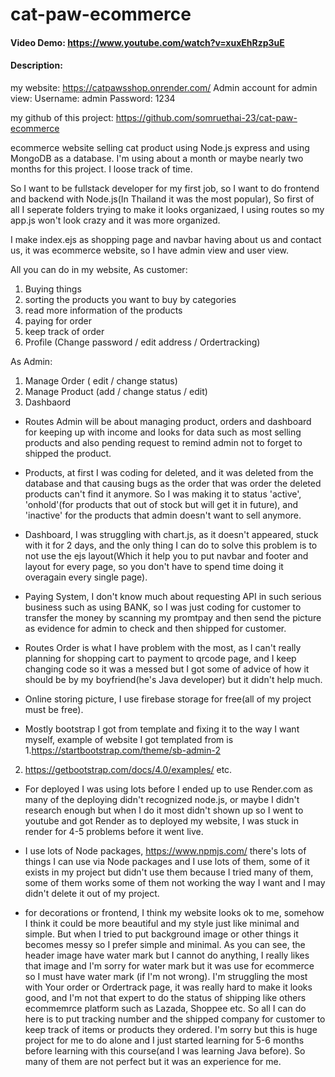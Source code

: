 # cat-paw-ecommerce
#### Video Demo: https://www.youtube.com/watch?v=xuxEhRzp3uE
#### Description:
my website: https://catpawsshop.onrender.com/
Admin account for admin view:
Username: admin
Password: 1234

my github of this project: https://github.com/somruethai-23/cat-paw-ecommerce

ecommerce website selling cat product using Node.js express and using MongoDB as a database. I'm using about a month or maybe nearly two months for this project. I loose track of time.

So I want to be fullstack developer for my first job, so I want to do frontend and backend with Node.js(In Thailand it was the most popular),
So first of all I seperate folders trying to make it looks organizaed, I using routes so my app.js won't look crazy and it was more organized.

I make index.ejs as shopping page and navbar having about us and contact us, it was ecommerce website, so I have admin view and user view.

All you can do in my website,
As customer:
1. Buying things
2. sorting the products you want to buy by categories
3. read more information of the products
4. paying for order
5. keep track of order
6. Profile (Change password / edit address / Ordertracking)

As Admin:
1. Manage Order ( edit / change status)
3. Manage Product (add / change status / edit)
4. Dashbaord

- Routes Admin will be about managing product, orders and dashboard for keeping up with income and looks for data such as most selling products and also pending request to remind admin not to forget to shipped the product.

- Products, at first I was coding for deleted, and it was deleted from the database and that causing bugs as the order that was order the deleted products can't find it anymore. So I was making it to status 'active', 'onhold'(for products that out of stock but will get it in future), and 'inactive' for the products that admin doesn't want to sell anymore.

- Dashboard, I was struggling with chart.js, as it doesn't appeared, stuck with it for 2 days, and the only thing I can do to solve this problem is to not use the ejs layout(Which it help you to put navbar and footer and layout for every page, so you don't have to spend time doing it overagain every single page).

- Paying System, I don't know much about requesting API in such serious business such as using BANK, so I was just coding for customer to transfer the money by scanning my promtpay and then send the picture as evidence for admin to check and then shipped for customer.

- Routes Order is what I have problem with the most, as I can't really planning for shopping cart to payment to qrcode page, and I keep changing code so it was a messed but I got some of advice of how it should be by my boyfriend(he's Java developer) but it didn't help much.

- Online storing picture, I use firebase storage for free(all of my project must be free).

- Mostly bootstrap I got from template and fixing it to the way I want myself, example of website I got templated from is
 1.https://startbootstrap.com/theme/sb-admin-2
 2. https://getbootstrap.com/docs/4.0/examples/
 etc.

- For deployed I was using lots before I ended up to use Render.com as many of the deploying didn't recognized node.js, or maybe I didn't research enough but when I do it most didn't shown up so I went to youtube and got Render as to deployed my website, I was stuck in render for 4-5 problems before it went live.

- I use lots of Node packages,
https://www.npmjs.com/
there's lots of things I can use via Node packages and I use lots of them, some of it exists in my project but didn't use them because I tried many of them, some of them works some of them not working the way I want and I may didn't delete it out of my project.

- for decorations or frontend, I think my website looks ok to me, somehow I think it could be more beautiful and my style just like minimal and simple. But when I tried to put background image or other things it becomes messy so I prefer simple and minimal. As you can see, the header image have water mark but I cannot do anything, I really likes that image and I'm sorry for water mark but it was use for ecommerce so I must have water mark (if I'm not wrong).
I'm struggling the most with Your order or Ordertrack page, it was really hard to make it looks good, and I'm not that expert to do the status of shipping like others ecommemrce platform such as Lazada, Shoppee etc. So all I can do here is to put tracking number and the shipped company for customer to keep track of items or products they ordered. I'm sorry but this is huge project for me to do alone and I just started learning for 5-6 months before learning with this course(and I was learning Java before). So many of them are not perfect but it was an experience for me.
